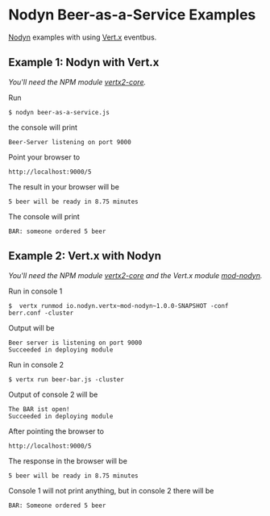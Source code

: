 Nodyn Beer-as-a-Service Examples
================================

[Nodyn](http://nodyn.io) examples with using [Vert.x](http://vertx.io) eventbus.

Example 1: Nodyn with Vert.x
----------------------------

*You'll need the NPM module [vertx2-core](https://github.com/nodyn/vertx2-core).*

Run

``$ nodyn beer-as-a-service.js``

the console will print

``Beer-Server listening on port 9000``

Point your browser to

``http://localhost:9000/5``

The result in your browser will be

``5 beer will be ready in 8.75 minutes``

The console will print

``BAR: someone ordered 5 beer``


Example 2: Vert.x with Nodyn
----------------------------

*You'll need the NPM module [vertx2-core](https://github.com/nodyn/vertx2-core) and the Vert.x module [mod-nodyn](https://github.com/nodyn/mod-nodyn).*

Run in console 1

``$  vertx runmod io.nodyn.vertx~mod-nodyn~1.0.0-SNAPSHOT -conf berr.conf -cluster``

Output will be

    Beer server is listening on port 9000
    Succeeded in deploying module

Run in console 2

``$ vertx run beer-bar.js -cluster``

Output of console 2 will be

    The BAR ist open!
    Succeeded in deploying module

After pointing the browser to

``http://localhost:9000/5``

The response in the browser will be

``5 beer will be ready in 8.75 minutes``

Console 1 will not print anything, but in console 2 there will be

``BAR: Someone ordered 5 beer``

